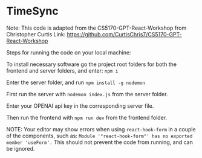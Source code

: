 # TimeSync

Note: This code is adapted from the CS5170-GPT-React-Workshop from Christopher Curtis
Link: https://github.com/CurtisChris7/CS5170-GPT-React-Workshop

Steps for running the code on your local machine:

To install necessary software go the project root folders for both the frontend and server folders, and enter: `npm i`

 Enter the server folder, and run `npm install -g nodemon`

 First run the server with `nodemon index.js` from the server folder.

Enter your OPENAI api key in the corresponding server file.

Then run the frontend with `npm run dev` from the frontend folder.

NOTE: Your editor may show errors when using `react-hook-form` in a couple of the components, such as: `Module '"react-hook-form"' has no exported member 'useForm'.` This should not prevent the code from running, and can be ignored.
